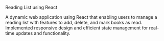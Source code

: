 Reading List using React

A dynamic web application using React that enabling users to manage a reading list with features to add, delete, and mark books as read. Implemented responsive design and efficient state management for real-time updates and functionality.                                                                                                                                                                          
